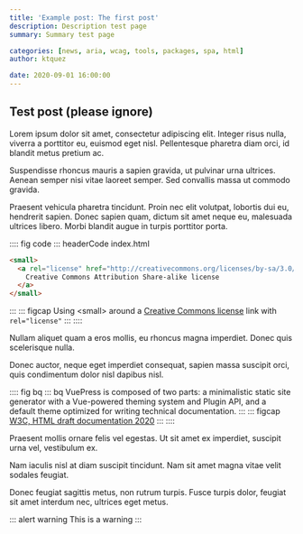 ```yaml
---
title: 'Example post: The first post'
description: Description test page
summary: Summary test page

categories: [news, aria, wcag, tools, packages, spa, html]
author: ktquez

date: 2020-09-01 16:00:00
---
```



## Test post (please ignore)

Lorem ipsum dolor sit amet, consectetur adipiscing elit. Integer risus nulla, viverra a porttitor eu, euismod eget nisl. Pellentesque pharetra diam orci, id blandit metus pretium ac. 

Suspendisse rhoncus mauris a sapien gravida, ut pulvinar urna ultrices. Aenean semper nisi vitae laoreet semper. Sed convallis massa ut commodo gravida. 

Praesent vehicula pharetra tincidunt. Proin nec elit volutpat, lobortis dui eu, hendrerit sapien. Donec sapien quam, dictum sit amet neque eu, malesuada ultrices libero. Morbi blandit augue in turpis porttitor porta.

:::: fig code
::: headerCode index.html
```html
<small>
  <a rel="license" href="http://creativecommons.org/licenses/by-sa/3.0/">
    Creative Commons Attribution Share-alike license
  </a>
</small>
```
:::
::: figcap
Using &lt;small&gt; around a [Creative Commons license](http://creativecommons.org/choose/) link with `rel="license"`
:::
::::

Nullam aliquet quam a eros mollis, eu rhoncus magna imperdiet. Donec quis scelerisque nulla. 

Donec auctor, neque eget imperdiet consequat, sapien massa suscipit orci, quis condimentum dolor nisl dapibus nisl. 

:::: fig bq
::: bq
VuePress is composed of two parts: a minimalistic static site generator with a Vue-powered theming system and Plugin API, and a default theme optimized for writing technical documentation.
:::
::: figcap
[W3C, HTML draft documentation 2020](https://google.com)
:::
::::

Praesent mollis ornare felis vel egestas. Ut sit amet ex imperdiet, suscipit urna vel, vestibulum ex. 

Nam iaculis nisl at diam suscipit tincidunt. Nam sit amet magna vitae velit sodales feugiat. 

Donec feugiat sagittis metus, non rutrum turpis. Fusce turpis dolor, feugiat sit amet interdum nec, ultrices eget metus. 

::: alert warning
This is a warning
:::